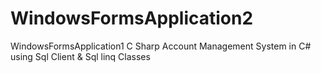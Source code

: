 # WindowsFormsApplication2
WindowsFormsApplication1 C Sharp Account Management System in C# using Sql Client &amp; Sql linq Classes
